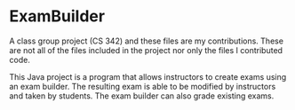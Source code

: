 # ExamBuilder
A class group project (CS 342) and these files are my contributions.  These are not all of the files included in the project nor only the files I contributed code.

This Java project is a program that allows instructors to create exams using an exam builder.  The resulting exam is able to be modified by instructors and taken by students.  The exam builder can also grade existing exams.
